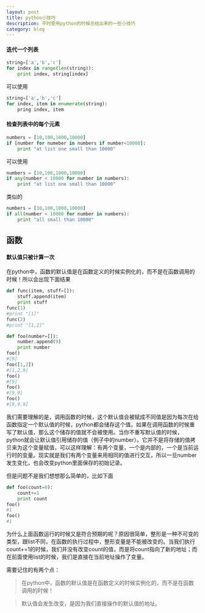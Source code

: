 ```yaml
---
layout: post
title: python小技巧
description: 平时使用python的时候总结出来的一些小技巧
category: blog
---
```


#### 迭代一个列表

```python
string=['a','b','c']
for index in range(len(string)):
    print index, string[index]
```

可以使用

```python
string=['a','b','c']
for index, item in enumerate(string):
    pring index, item
```

#### 检查列表中的每个元素

```python 
numbers = [10,100,1000,10000]
if [number for numeber in numbers if number<10000]:
    print "at list one small than 10000"
```

可以使用

```python 
numbers = [10,100,1000,10000]
if any(number < 10000 for number in numbers):
    print "at list one small than 10000"
```
类似的

```python 
numbers = [10,100,1000,10000]
if all(number < 10000 for number in numbers):
	print "all small than 10000"
```

## 函数

#### 默认值只被计算一次

在python中，函数的默认值是在函数定义的时候实例化的，而不是在函数调用的时候！所以会出现下面结果

```python 
def func(item, stuff=[]):
	stuff.append(item)
	print stuff
func(1)
#print "[1]"
func(2)
#print "[1,2]"
```

```python
def foo(number=[]):
	number.append(9)
	print number
foo()
#[9]
foo([1,2])
#[1,2,9]
foo()
#[9]
foo()
#[9,9]
foo()
#[9,9,9]
```

我们需要理解的是，调用函数的时候，这个默认值会被赋成不同值是因为每次在给函数指定一个默认值的时候，python都会储存这个值。如果在调用函数的时候重写了默认值，那么这个储存的值就不会被使用。当你不重写默认值的时候，python就会让默认值引用储存的值（例子中的number）。它并不是将存储的值拷贝来为这个变量赋值，可以这样理解：有两个变量，一个是内部的，一个是当前运行时的变量。现实就是我们有两个变量来用相同的值进行交互，所以一旦number发生变化，也会改变python里面保存的初始记录。

但是问题不是我们想想那么简单的，比如下面

```python
def foo(count=0):
	count+=1
	print count
foo()
#1
foo()
#1 
```

为什么上面函数运行的时候又是符合预期的呢？原因很简单，整形是一种不可变的类型，跟list不同，在函数的执行过程中，整形变量是不能被改变的。当我们执行count+=1的时候，我们并没有改变count的值，而是将count指向了新的地址；而在前面使用list的时候，我们是直接在当前地址操作了变量。

需要记住的有两个点：

> 在python中，函数的默认值是在函数定义的时候实例化的，而不是在函数调用的时候！

> 默认值会发生改变，是因为我们直接操作的默认值的地址。